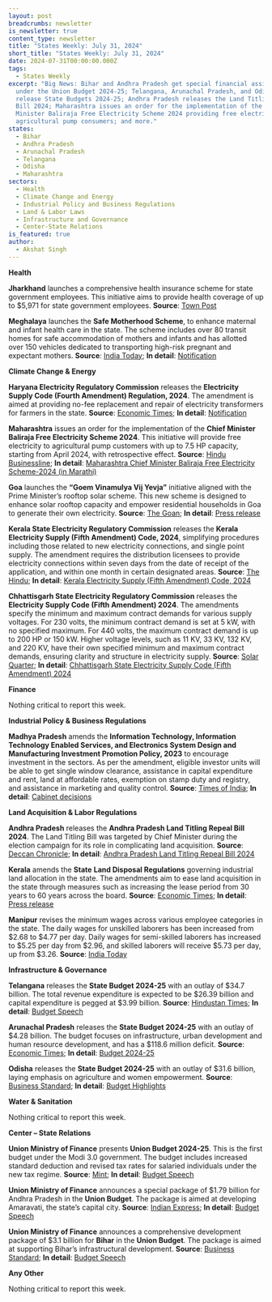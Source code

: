 ```yaml
---
layout: post
breadcrumbs: newsletter
is_newsletter: true
content_type: newsletter
title: "States Weekly: July 31, 2024"
short_title: "States Weekly: July 31, 2024"
date: 2024-07-31T00:00:00.000Z
tags:
  - States Weekly
excerpt: "Big News: Bihar and Andhra Pradesh get special financial assistance
  under the Union Budget 2024-25; Telangana, Arunachal Pradesh, and Odisha,
  release State Budgets 2024-25; Andhra Pradesh releases the Land Titling Repeal
  Bill 2024; Maharashtra issues an order for the implementation of the Chief
  Minister Baliraja Free Electricity Scheme 2024 providing free electricity to
  agricultural pump consumers; and more."
states:
  - Bihar
  - Andhra Pradesh
  - Arunachal Pradesh
  - Telangana
  - Odisha
  - Maharashtra
sectors:
  - Health
  - Climate Change and Energy
  - Industrial Policy and Business Regulations
  - Land & Labor Laws
  - Infrastructure and Governance
  - Center-State Relations
is_featured: true
author:
  - Akshat Singh
---
```

**Health**

**Jharkhand** launches a comprehensive health insurance scheme for state government employees. This initiative aims to provide health coverage of up to $5,971 for state government employees. **Source**: [Town Post](https://townpost.in/2024/07/23/jharkhand-launches-employee-health-coverage-plan/)

**Meghalaya** launches the **Safe Motherhood Scheme**, to enhance maternal and infant health care in the state. The scheme includes over 80 transit homes for safe accommodation of mothers and infants and has allotted over 150 vehicles dedicated to transporting high-risk pregnant and expectant mothers. **Source**: [India Today](https://www.indiatodayne.in/meghalaya/story/meghalayas-safe-motherhood-scheme-aims-enhanced-maternal-and-infant-health-care-1057179-2024-07-26); **In detail**: [Notification](https://acrobat.adobe.com/id/urn:aaid:sc:VA6C2:2ae3de48-f5e9-4fce-86cd-955caa8b6586)

**Climate Change & Energy**

**Haryana Electricity Regulatory Commission** releases the **Electricity Supply Code (Fourth Amendment) Regulation, 2024**. The amendment is aimed at providing no-fee replacement and repair of electricity transformers for farmers in the state. **Source**: [Economic Times](https://energy.economictimes.indiatimes.com/news/power/haryana-eases-norms-consumers-need-not-to-share-cost-of-electricity-transformers/111875959); **In detail**: [Notification](https://herc.gov.in/WriteReadData/Pdf/R20240115.pdf)

**Maharashtra** issues an order for the implementation of the **Chief Minister Baliraja Free Electricity Scheme 2024**. This initiative will provide free electricity to agricultural pump customers with up to 7.5 HP capacity, starting from April 2024, with retrospective effect. **Source**: [Hindu Businessline](https://www.thehindubusinessline.com/news/maharashtra-to-provide-free-power-to-agri-pumps/article68449773.ece); **In detail**: [Maharashtra Chief Minister Baliraja Free Electricity Scheme-2024 (in Marathi)](https://acrobat.adobe.com/id/urn:aaid:sc:VA6C2:9fefe1f4-7b77-4285-bd28-00426ec7297a)

**Goa** launches the **“Goem Vinamulya Vij Yevja”** initiative aligned with the Prime Minister’s rooftop solar scheme. This new scheme is designed to enhance solar rooftop capacity and empower residential households in Goa to generate their own electricity. **Source**: [The Goan](https://www.thegoan.net/goa-news/cm-sawant-launches-goem-vinamulya-vij-yevjan-to-boost-solar-energy-adoption-in-goa/116476.html); **In detail**: [Press release](https://acrobat.adobe.com/id/urn:aaid:sc:VA6C2:e2ad4bf5-e204-4d34-a688-a9fb181c4cbb)

**Kerala State Electricity Regulatory Commission** releases the **Kerala Electricity Supply (Fifth Amendment) Code, 2024**, simplifying procedures including those related to new electricity connections, and single point supply. The amendment requires the distribution licensees to provide electricity connections within seven days from the date of receipt of the application, and within one month in certain designated areas. **Source**: [The Hindu](https://www.thehindu.com/news/national/kerala/regulatory-commission-issues-orders-on-supply-code-amendments/article68451361.ece); **In detail**: [Kerala Electricity Supply (Fifth Amendment) Code, 2024](https://dev.erckerala.org/api/storage/draft-regulations/3qlOlQPPlQCcraEBb88P8ASTv3UtfnqghjSmp3K2.pdf)

**Chhattisgarh State Electricity Regulatory Commission** releases the **Electricity Supply Code (Fifth Amendment) 2024**. The amendments specify the minimum and maximum contract demands for various supply voltages. For 230 volts, the minimum contract demand is set at 5 kW, with no specified maximum. For 440 volts, the maximum contract demand is up to 200 HP or 150 kW. Higher voltage levels, such as 11 KV, 33 KV, 132 KV, and 220 KV, have their own specified minimum and maximum contract demands, ensuring clarity and structure in electricity supply. **Source**: [Solar Quarter](https://solarquarter.com/2024/07/22/chhattisgarh-updates-electricity-supply-code-to-boost-solar-and-ev-adoption/); **In detail**: [Chhattisgarh State Electricity Supply Code (Fifth Amendment) 2024](https://acrobat.adobe.com/id/urn:aaid:sc:VA6C2:74b015d1-e112-4e6e-9b4b-d3143afa51ab)

**Finance**

Nothing critical to report this week.

**Industrial Policy & Business Regulations**  

**Madhya Pradesh** amends the **Information Technology, Information Technology Enabled Services, and Electronics System Design and Manufacturing Investment Promotion Policy, 2023** to encourage investment in the sectors. As per the amendment, eligible investor units will be able to get single window clearance, assistance in capital expenditure and rent, land at affordable rates, exemption on stamp duty and registry, and assistance in marketing and quality control. **Source**: [Times of India](https://timesofindia.indiatimes.com/city/bhopal/madhya-pradesh-it-policy-amendment-and-investment-incentives/articleshow/111972074.cms); **In detail**: [Cabinet decisions](https://acrobat.adobe.com/id/urn:aaid:sc:VA6C2:899abacf-d6a3-4755-8112-3875ea4fd0e2)

**Land Acquisition & Labor Regulations**  

**Andhra Pradesh** releases the **Andhra Pradesh Land Titling Repeal Bill 2024**. The Land Titling Bill was targeted by Chief Minister during the election campaign for its role in complicating land acquisition. **Source**: [Deccan Chronicle](https://www.deccanchronicle.com/southern-states/andhra-pradesh/ap-assembly-passes-land-titling-act-repeal-rename-of-health-university-bills-1811989); **In detail**: [Andhra Pradesh Land Titling Repeal Bill 2024](https://acrobat.adobe.com/id/urn:aaid:sc:VA6C2:cb4b38af-a162-4569-a3c9-3c768eaa94cc)

**Kerala** amends the **State** **Land Disposal Regulations** governing industrial land allocation in the state. The amendments aim to ease land acquisition in the state through measures such as increasing the lease period from 30 years to 60 years across the board. **Source**: [Economic Times](https://realty.economictimes.indiatimes.com/news/industry/kerala-announces-major-modifications-to-land-disposal-regulations-for-industrial-allocation/112084620); **In detail**: [Press release](https://prdlive.kerala.gov.in/news/364490)

**Manipur** revises the minimum wages across various employee categories in the state. The daily wages for unskilled laborers has been increased from $2.68 to $4.77 per day. Daily wages for semi-skilled laborers has increased to $5.25 per day from $2.96, and skilled laborers will receive $5.73 per day, up from $3.26. **Source**: [India Today](https://www.indiatodayne.in/amp/manipur/story/manipur-cabinet-revises-minimum-wages-unskilled-labourers-to-get-rs-400-per-day-1056181-2024-07-24)

**Infrastructure & Governance**

**Telangana** releases the **State Budget 2024-25** with an outlay of $34.7 billion. The total revenue expenditure is expected to be $26.39 billion and capital expenditure is pegged at $3.99 billion. **Source**: [Hindustan Times](https://www.hindustantimes.com/india-news/telangana-govt-presents-2-91-lakh-cr-budget-agriculture-gets-lion-s-share-101722017821448.html); **In detail**: [Budget Speech](https://www.telangana.gov.in/wp-content/uploads/2024/02/Budget-Speech-English-2024-25.pdf)

**Arunachal Pradesh** releases the **State Budget 2024-25** with an outlay of $4.28 billion. The budget focuses on infrastructure, urban development and human resource development, and has a $118.6 million deficit. **Source**: [Economic Times](https://economictimes.indiatimes.com/news/india/arunachal-pradesh-to-come-up-with-new-wellness-tourism-policy/articleshow/111995142.cms); **In detail**: [Budget 2024-25](https://www.arunachalbudget.in/docs/speech.pdf)

**Odisha** releases the **State Budget 2024-25** with an outlay of $31.6 billion, laying emphasis on agriculture and women empowerment. **Source**: [Business Standard](https://www.business-standard.com/india-news/odisha-govt-presents-rs-2-65-trn-budget-for-fy25-renames-several-schemes-124072501597_1.html); **In detail**: [Budget Highlights](https://acrobat.adobe.com/id/urn:aaid:sc:VA6C2:1b1dfb77-d50f-4e1c-aba8-377e58797f9d)

**Water & Sanitation**

Nothing critical to report this week.

**Center – State Relations**

**Union Ministry of Finance** presents **Union Budget 2024-25**. This is the first budget under the Modi 3.0 government. The budget includes increased standard deduction and revised tax rates for salaried individuals under the new tax regime. **Source**: [Mint](https://www.livemint.com/budget/budget-2024-25-live-updates-nirmala-sitharaman-speech-income-tax-infra-agriculture-pli-tax-exemption-india-economy-gdp-11721667773635.html); **In detail**: [Budget Speech](https://www.indiabudget.gov.in/doc/Budget_Speech.pdf)

**Union Ministry of Finance** announces a special package of $1.79 billion for Andhra Pradesh in the **Union Budget**. The package is aimed at developing Amaravati, the state’s capital city. **Source**: [Indian Express](https://indianexpress.com/article/political-pulse/andhra-pradesh-budget-chandrababu-naidu-amravati-dream-industrial-corridors-9470266/); **In detail**: [Budget Speech](https://www.indiabudget.gov.in/doc/Budget_Speech.pdf)

**Union Ministry of Finance** announces a comprehensive development package of $3.1 billion for **Bihar** in the **Union Budget**. The package is aimed at supporting Bihar’s infrastructural development. **Source**: [Business Standard](https://www.business-standard.com/budget/news/union-budget-2024-fm-sitharaman-announces-rs-26-000-cr-aid-for-bihar-124072300473_1.html); **In detail**: [Budget Speech](https://www.indiabudget.gov.in/doc/Budget_Speech.pdf)

**Any Other**

Nothing critical to report this week.
